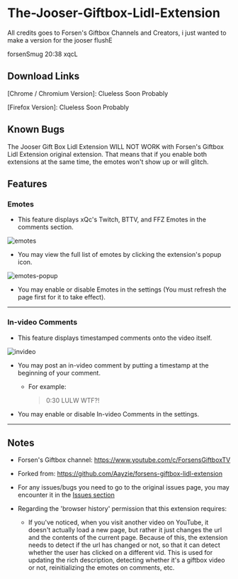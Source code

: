 # The-Jooser-Giftbox-Lidl-Extension
All credits goes to Forsen's Giftbox Channels and Creators, i just wanted to make a version for the jooser flushE

forsenSmug 20:38 xqcL

## Download Links

[Chrome / Chromium Version]: Clueless Soon Probably 

[Firefox Version]: Clueless Soon Probably

## Known Bugs

The Jooser Gift Box Lidl Extension WILL NOT WORK with Forsen's Giftbox Lidl Extension original extension. That means that if you enable both extensions at the same time, the emotes won't show up or will glitch.

## Features

### Emotes

- This feature displays xQc's Twitch, BTTV, and FFZ Emotes in the comments section.

![emotes](https://user-images.githubusercontent.com/16715946/146497392-9f488288-24c5-4525-a451-75585733ef62.png)

- You may view the full list of emotes by clicking the extension's popup icon.

![emotes-popup](https://user-images.githubusercontent.com/16715946/146497495-654f54cd-15b5-4c38-9ae8-627fcc888354.png)

- You may enable or disable Emotes in the settings (You must refresh the page first for it to take effect).

---

### In-video Comments

- This feature displays timestamped comments onto the video itself.

![invideo](https://user-images.githubusercontent.com/16715946/146496935-84f0dbba-d574-48c9-bbfa-8223dfbefb36.png)

- You may post an in-video comment by putting a timestamp at the beginning of your comment.

  - For example:
  
    > 0:30 LULW WTF?!

- You may enable or disable In-video Comments in the settings.

---
## Notes


- Forsen's Giftbox channel: https://www.youtube.com/c/ForsensGiftboxTV
- Forked from: https://github.com/Aayzie/forsens-giftbox-lidl-extension

- For any issues/bugs you need to go to the original issues page, you may encounter it in the [Issues section](https://github.com/Aayzie/forsens-giftbox-lidl-extension/issues)

- Regarding the 'browser history' permission that this extension requires:
  - If you've noticed, when you visit another video on YouTube, it doesn't actually load a new page, but rather it just changes the url and the contents of the current page. Because of this, the extension needs to detect if the url has changed or not, so that it can detect whether the user has clicked on a different vid. This is used for updating the rich description, detecting whether it's a giftbox video or not, reinitializing the emotes on comments, etc.
